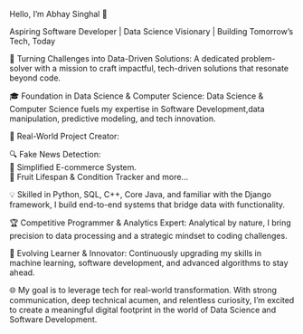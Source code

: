 Hello, I’m Abhay Singhal 👋

Aspiring Software Developer | Data Science Visionary | Building Tomorrow’s Tech, Today

🚀 Turning Challenges into Data-Driven Solutions:         A dedicated problem-solver with a mission to craft impactful, tech-driven solutions that resonate beyond code.

🎓 Foundation in Data Science & Computer Science:         Data Science & Computer Science fuels my expertise in Software Development,data manipulation, predictive modeling, and tech innovation.

💼 Real-World Project Creator:

🔍 Fake News Detection:  
🛒 Simplified E-commerce System.        
🍏 Fruit Lifespan & Condition Tracker and more... 

💡 Skilled in Python, SQL, C++, Core Java, and familiar with the Django framework, I build end-to-end systems that bridge data with functionality.

🏆 Competitive Programmer & Analytics Expert: Analytical by nature, I bring precision to data processing and a strategic mindset to coding challenges.

🌱 Evolving Learner & Innovator: Continuously upgrading my skills in machine learning, software development, and advanced algorithms to stay ahead.

🌐 My goal is to leverage tech for real-world transformation. With strong communication, deep technical acumen, and relentless curiosity, I’m excited to create a meaningful digital footprint in the world of Data Science and Software Development.

<!--
**mdpabhay/mdpabhay** is a ✨ _special_ ✨ repository because its `README.md` (this file) appears on your GitHub profile.

Here are some ideas to get you started:

- 🔭 I’m currently working on ...
- 🌱 I’m currently learning ...
- 👯 I’m looking to collaborate on ...
- 🤔 I’m looking for help with ...
- 💬 Ask me about ...
- 📫 How to reach me: ...
- 😄 Pronouns: ...
- ⚡ Fun fact: ...
-->

